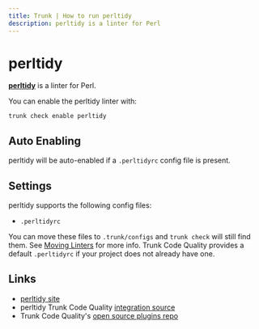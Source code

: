```yaml
---
title: Trunk | How to run perltidy
description: perltidy is a linter for Perl
---
```


# perltidy

[**perltidy**](https://metacpan.org/dist/Perl-Tidy/view/bin/perltidy) is a linter for Perl.

You can enable the perltidy linter with:

```shell
trunk check enable perltidy
```

## Auto Enabling

perltidy will be auto-enabled if a `.perltidyrc` config file is present.

## Settings

perltidy supports the following config files:

* `.perltidyrc`

You can move these files to `.trunk/configs` and `trunk check` will still find them. See [Moving Linters](../configure-linters.md#moving-linters) for more info. Trunk Code Quality provides a default `.perltidyrc` if your project does not already have one.

## Links

* [perltidy site](https://metacpan.org/dist/Perl-Tidy/view/bin/perltidy)
* perltidy Trunk Code Quality [integration source](https://github.com/trunk-io/plugins/tree/main/linters/perltidy)
* Trunk Code Quality's [open source plugins repo](https://github.com/trunk-io/plugins/tree/main)
